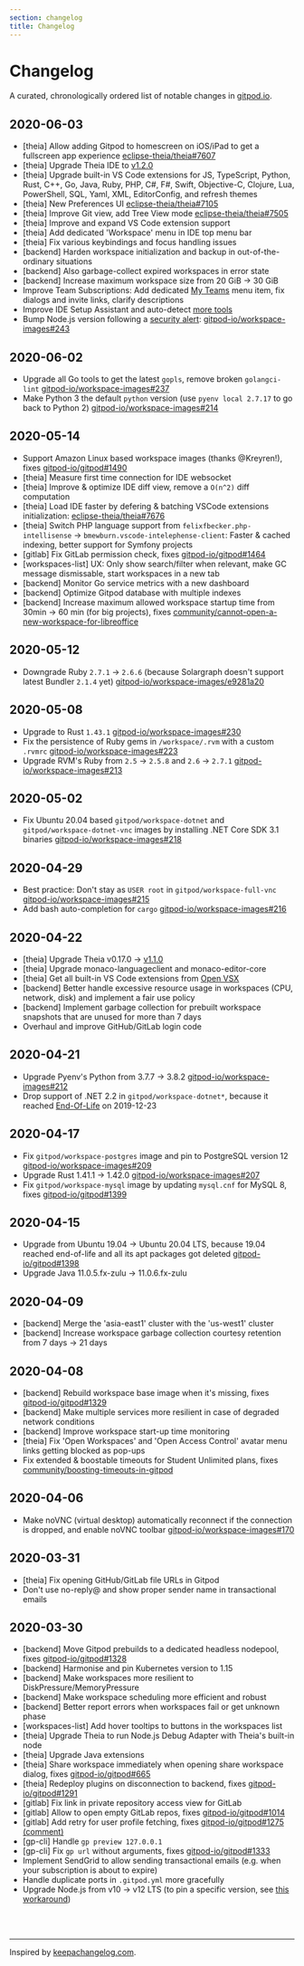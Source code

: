 ```yaml
---
section: changelog
title: Changelog
---
```


<script context="module">
  export const prerender = true;
</script>

# Changelog

A curated, chronologically ordered list of notable changes in [gitpod.io](https://www.gitpod.io/).

## 2020-06-03

- [theia] Allow adding Gitpod to homescreen on iOS/iPad to get a fullscreen app experience [eclipse-theia/theia#7607](https://github.com/eclipse-theia/theia/issues/7607)
- [theia] Upgrade Theia IDE to [v1.2.0](https://github.com/eclipse-theia/theia/blob/master/CHANGELOG.md#v120)
- [theia] Upgrade built-in VS Code extensions for JS, TypeScript, Python, Rust, C++, Go, Java, Ruby, PHP, C#, F#, Swift, Objective-C, Clojure, Lua, PowerShell, SQL, Yaml, XML, EditorConfig, and refresh themes
- [theia] New Preferences UI [eclipse-theia/theia#7105](https://github.com/eclipse-theia/theia/pull/7105)
- [theia] Improve Git view, add Tree View mode [eclipse-theia/theia#7505](https://github.com/eclipse-theia/theia/pull/7505)
- [theia] Improve and expand VS Code extension support
- [theia] Add dedicated 'Workspace' menu in IDE top menu bar
- [theia] Fix various keybindings and focus handling issues
- [backend] Harden workspace initialization and backup in out-of-the-ordinary situations
- [backend] Also garbage-collect expired workspaces in error state
- [backend] Increase maximum workspace size from 20 GiB → 30 GiB
- Improve Team Subscriptions: Add dedicated [My Teams](https://gitpod.io/teams/) menu item, fix dialogs and invite links, clarify descriptions
- Improve IDE Setup Assistant and auto-detect [more tools](https://github.com/gitpod-io/gitpod-yml-inferrer/compare/5710153c...2212efac)
- Bump Node.js version following a [security alert](https://twitter.com/liran_tal/status/1267519052731289600): [gitpod-io/workspace-images#243](https://github.com/gitpod-io/workspace-images/pull/243)

## 2020-06-02

- Upgrade all Go tools to get the latest `gopls`, remove broken `golangci-lint` [gitpod-io/workspace-images#237](https://github.com/gitpod-io/workspace-images/pull/237)
- Make Python 3 the default `python` version (use `pyenv local 2.7.17` to go back to Python 2) [gitpod-io/workspace-images#214](https://github.com/gitpod-io/workspace-images/pull/214)

## 2020-05-14

- Support Amazon Linux based workspace images (thanks @Kreyren!), fixes [gitpod-io/gitpod#1490](https://github.com/gitpod-io/gitpod/issues/1490)
- [theia] Measure first time connection for IDE websocket
- [theia] Improve & optimize IDE diff view, remove a `O(n^2)` diff computation
- [theia] Load IDE faster by defering & batching VSCode extensions initialization: [eclipse-theia/theia#7676](https://github.com/eclipse-theia/theia/pull/7676)
- [theia] Switch PHP language support from `felixfbecker.php-intellisense` → `bmewburn.vscode-intelephense-client`: Faster & cached indexing, better support for Symfony projects
- [gitlab] Fix GitLab permission check, fixes [gitpod-io/gitpod#1464](https://github.com/gitpod-io/gitpod/issues/1464)
- [workspaces-list] UX: Only show search/filter when relevant, make GC message dismissable, start workspaces in a new tab
- [backend] Monitor Go service metrics with a new dashboard
- [backend] Optimize Gitpod database with multiple indexes
- [backend] Increase maximum allowed workspace startup time from 30min → 60 min (for big projects), fixes [community/cannot-open-a-new-workspace-for-libreoffice](https://community.gitpod.io/t/cannot-open-a-new-workspace-for-libreoffice/1237)

## 2020-05-12

- Downgrade Ruby `2.7.1` → `2.6.6` (because Solargraph doesn't support latest Bundler `2.1.4` yet) [gitpod-io/workspace-images/e9281a20](https://github.com/gitpod-io/workspace-images/commit/e9281a207c4c6b4c7df2e91e9ec81f36ed0652ae)

## 2020-05-08

- Upgrade to Rust `1.43.1` [gitpod-io/workspace-images#230](https://github.com/gitpod-io/workspace-images/pull/230)
- Fix the persistence of Ruby gems in `/workspace/.rvm` with a custom `.rvmrc` [gitpod-io/workspace-images#223](https://github.com/gitpod-io/workspace-images/pull/223)
- Upgrade RVM's Ruby from `2.5` → `2.5.8` and `2.6` → `2.7.1` [gitpod-io/workspace-images#213](https://github.com/gitpod-io/workspace-images/pull/213)

## 2020-05-02

- Fix Ubuntu 20.04 based `gitpod/workspace-dotnet` and `gitpod/workspace-dotnet-vnc` images by installing .NET Core SDK 3.1 binaries [gitpod-io/workspace-images#218](https://github.com/gitpod-io/workspace-images/pull/218)

## 2020-04-29

- Best practice: Don't stay as `USER root` in `gitpod/workspace-full-vnc` [gitpod-io/workspace-images#215](https://github.com/gitpod-io/workspace-images/pull/215)
- Add bash auto-completion for `cargo` [gitpod-io/workspace-images#216](https://github.com/gitpod-io/workspace-images/pull/216)

## 2020-04-22

- [theia] Upgrade Theia v0.17.0 → [v1.1.0](https://github.com/eclipse-theia/theia/blob/master/CHANGELOG.md#v110)
- [theia] Upgrade monaco-languageclient and monaco-editor-core
- [theia] Get all built-in VS Code extensions from [Open VSX](https://open-vsx.org)
- [backend] Better handle excessive resource usage in workspaces (CPU, network, disk) and implement a fair use policy
- [backend] Implement garbage collection for prebuilt workspace snapshots that are unused for more than 7 days
- Overhaul and improve GitHub/GitLab login code

## 2020-04-21

- Upgrade Pyenv's Python from 3.7.7 → 3.8.2 [gitpod-io/workspace-images#212](https://github.com/gitpod-io/workspace-images/pull/212)
- Drop support of .NET 2.2 in `gitpod/workspace-dotnet*`, because it reached [End-Of-Life](https://dotnet.microsoft.com/platform/support/policy/dotnet-core) on 2019-12-23

## 2020-04-17

- Fix `gitpod/workspace-postgres` image and pin to PostgreSQL version 12 [gitpod-io/workspace-images#209](https://github.com/gitpod-io/workspace-images/pull/209)
- Upgrade Rust 1.41.1 → 1.42.0 [gitpod-io/workspace-images#207](https://github.com/gitpod-io/workspace-images/pull/207)
- Fix `gitpod/workspace-mysql` image by updating `mysql.cnf` for MySQL 8, fixes [gitpod-io/gitpod#1399](https://github.com/gitpod-io/gitpod/issues/1399)

## 2020-04-15

- Upgrade from Ubuntu 19.04 → Ubuntu 20.04 LTS, because 19.04 reached end-of-life and all its apt packages got deleted [gitpod-io/gitpod#1398](https://github.com/gitpod-io/gitpod/issues/1398)
- Upgrade Java 11.0.5.fx-zulu → 11.0.6.fx-zulu

## 2020-04-09

- [backend] Merge the 'asia-east1' cluster with the 'us-west1' cluster
- [backend] Increase workspace garbage collection courtesy retention from 7 days → 21 days

## 2020-04-08

- [backend] Rebuild workspace base image when it's missing, fixes [gitpod-io/gitpod#1329](https://github.com/gitpod-io/gitpod/issues/1329)
- [backend] Make multiple services more resilient in case of degraded network conditions
- [backend] Improve workspace start-up time monitoring
- [theia] Fix 'Open Workspaces' and 'Open Access Control' avatar menu links getting blocked as pop-ups
- Fix extended & boostable timeouts for Student Unlimited plans, fixes [community/boosting-timeouts-in-gitpod](https://community.gitpod.io/t/boosting-timeouts-in-gitpod/1114)

## 2020-04-06

- Make noVNC (virtual desktop) automatically reconnect if the connection is dropped, and enable noVNC toolbar [gitpod-io/workspace-images#170](https://github.com/gitpod-io/workspace-images/pull/170)

## 2020-03-31

- [theia] Fix opening GitHub/GitLab file URLs in Gitpod
- Don't use no-reply@ and show proper sender name in transactional emails

## 2020-03-30

- [backend] Move Gitpod prebuilds to a dedicated headless nodepool, fixes [gitpod-io/gitpod#1328](https://github.com/gitpod-io/gitpod/issues/1328)
- [backend] Harmonise and pin Kubernetes version to 1.15
- [backend] Make workspaces more resilient to DiskPressure/MemoryPressure
- [backend] Make workspace scheduling more efficient and robust
- [backend] Better report errors when workspaces fail or get unknown phase
- [workspaces-list] Add hover tooltips to buttons in the workspaces list
- [theia] Upgrade Theia to run Node.js Debug Adapter with Theia's built-in node
- [theia] Upgrade Java extensions
- [theia] Share workspace immediately when opening share workspace dialog, fixes [gitpod-io/gitpod#665](https://github.com/gitpod-io/gitpod/issues/665)
- [theia] Redeploy plugins on disconnection to backend, fixes [gitpod-io/gitpod#1291](https://github.com/gitpod-io/gitpod/issues/1291)
- [gitlab] Fix link in private repository access view for GitLab
- [gitlab] Allow to open empty GitLab repos, fixes [gitpod-io/gitpod#1014](https://github.com/gitpod-io/gitpod/issues/1014)
- [gitlab] Add retry for user profile fetching, fixes [gitpod-io/gitpod#1275 (comment)](https://github.com/gitpod-io/gitpod/issues/1275#issuecomment-599157231)
- [gp-cli] Handle `gp preview 127.0.0.1`
- [gp-cli] Fix `gp url` without arguments, fixes [gitpod-io/gitpod#1333](https://github.com/gitpod-io/gitpod/issues/1333)
- Implement SendGrid to allow sending transactional emails (e.g. when your subscription is about to expire)
- Handle duplicate ports in `.gitpod.yml` more gracefully
- Upgrade Node.js from v10 → v12 LTS (to pin a specific version, see [this workaround](https://github.com/gitpod-io/workspace-images/pull/178#issuecomment-602465333))

<br><br>

---

Inspired by [keepachangelog.com](https://keepachangelog.com/).
